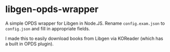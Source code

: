 # libgen-opds-wrapper

A simple OPDS wrapper for Libgen in Node.JS. Rename `config.exam.json` to `config.json` and fill in appropriate fields.

I made this to easily download books from Libgen via KOReader (which has a built in OPDS plugin).

